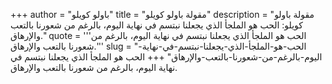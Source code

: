 +++
author = "باولو كويلو"
title = "مقولة باولو كويلو"
description = "مقولة باولو كويلو: الحب هو الملجأ الذي يجعلنا نبتسم في نهاية اليوم، بالرغم من شعورنا بالتعب والإرهاق."
quote = '''الحب هو الملجأ الذي يجعلنا نبتسم في نهاية اليوم، بالرغم من شعورنا بالتعب والإرهاق.'''
slug = "الحب-هو-الملجأ-الذي-يجعلنا-نبتسم-في-نهاية-اليوم-بالرغم-من-شعورنا-بالتعب-والإرهاق"
+++
الحب هو الملجأ الذي يجعلنا نبتسم في نهاية اليوم، بالرغم من شعورنا بالتعب والإرهاق.
